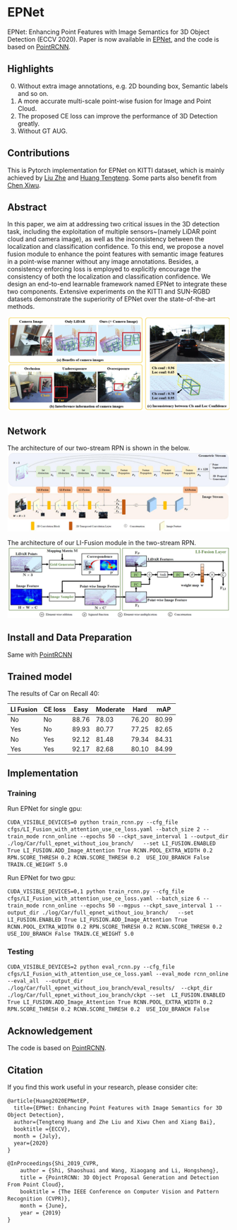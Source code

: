 # EPNet
EPNet: Enhancing Point Features with Image Semantics for 3D Object Detection (ECCV 2020).
Paper is now available in [EPNet](https://arxiv.org/pdf/2007.08856.pdf), and the code is based on [PointRCNN](https://github.com/sshaoshuai/PointRCNN).

## Highlights
0. Without extra image annotations, e.g. 2D bounding box, Semantic labels and so on. 
2. A more accurate multi-scale point-wise fusion for Image and Point Cloud. 
3. The proposed CE loss can improve the performance of 3D Detection greatly.
3. Without GT AUG.

## Contributions
This is Pytorch implementation for EPNet on KITTI dataset, which  is mainly achieved by  [Liu Zhe](https://github.com/happinesslz) and [Huang Tengteng](https://github.com/tengteng95). Some parts also benefit from [Chen Xiwu](https://github.com/XiwuChen).

## Abstract
In this paper, we aim at addressing two critical issues in the 3D detection task, including the exploitation of multiple sensors~(namely LiDAR point cloud and camera image), as well as the inconsistency between the localization and classification confidence. To this end, we propose a novel fusion module to enhance the point features with semantic image features in a point-wise manner without any image annotations. Besides, a consistency enforcing loss is employed to explicitly encourage the consistency of both the localization and classification confidence. We design an end-to-end learnable framework named EPNet to integrate these two components. Extensive experiments on the KITTI and SUN-RGBD datasets demonstrate the superiority of EPNet over the state-of-the-art methods. 

![image](img/1.jpg)

## Network
The architecture of our two-stream RPN is shown in the below.
![image](img/2.jpg)



The architecture of our LI-Fusion module in the two-stream RPN.
![image](img/3.jpg)


## Install and Data Preparation
Same with [PointRCNN](https://github.com/sshaoshuai/PointRCNN)


## Trained model
The results of Car on Recall 40:

|  LI Fusion | CE loss|   Easy |   Moderate |   Hard   |   mAP   |
|  ----      | ----   |  ----  |   ----     |   ----   |  ----   |
|    No      |  No     |  88.76 |  78.03     |   76.20  |  80.99  |
|    Yes      |  No     |  89.93 |  80.77     |   77.25  |  82.65  |
|    No      |  Yes    |  92.12 |  81.48     |   79.34  |  84.31  |
|    Yes      | Yes     |  92.17 |  82.68     |   80.10  |  84.99  |

## Implementation
### Training
Run EPNet for single gpu:
```shell
CUDA_VISIBLE_DEVICES=0 python train_rcnn.py --cfg_file cfgs/LI_Fusion_with_attention_use_ce_loss.yaml --batch_size 2 --train_mode rcnn_online --epochs 50 --ckpt_save_interval 1 --output_dir ./log/Car/full_epnet_without_iou_branch/   --set LI_FUSION.ENABLED True LI_FUSION.ADD_Image_Attention True RCNN.POOL_EXTRA_WIDTH 0.2 RPN.SCORE_THRESH 0.2 RCNN.SCORE_THRESH 0.2  USE_IOU_BRANCH False TRAIN.CE_WEIGHT 5.0
```
Run EPNet for two gpu:
```shell
CUDA_VISIBLE_DEVICES=0,1 python train_rcnn.py --cfg_file cfgs/LI_Fusion_with_attention_use_ce_loss.yaml --batch_size 6 --train_mode rcnn_online --epochs 50 --mgpus --ckpt_save_interval 1 --output_dir ./log/Car/full_epnet_without_iou_branch/   --set LI_FUSION.ENABLED True LI_FUSION.ADD_Image_Attention True RCNN.POOL_EXTRA_WIDTH 0.2 RPN.SCORE_THRESH 0.2 RCNN.SCORE_THRESH 0.2  USE_IOU_BRANCH False TRAIN.CE_WEIGHT 5.0
```
### Testing
```shell
CUDA_VISIBLE_DEVICES=2 python eval_rcnn.py --cfg_file cfgs/LI_Fusion_with_attention_use_ce_loss.yaml --eval_mode rcnn_online  --eval_all  --output_dir ./log/Car/full_epnet_without_iou_branch/eval_results/  --ckpt_dir ./log/Car/full_epnet_without_iou_branch/ckpt --set  LI_FUSION.ENABLED True LI_FUSION.ADD_Image_Attention True RCNN.POOL_EXTRA_WIDTH 0.2  RPN.SCORE_THRESH 0.2 RCNN.SCORE_THRESH 0.2  USE_IOU_BRANCH False
```

## Acknowledgement
The code is based on [PointRCNN](https://github.com/sshaoshuai/PointRCNN). 

## Citation
If you find this work useful in your research, please consider cite:

```
@article{Huang2020EPNetEP,
  title={EPNet: Enhancing Point Features with Image Semantics for 3D Object Detection},
  author={Tengteng Huang and Zhe Liu and Xiwu Chen and Xiang Bai},
  booktitle ={ECCV},
  month = {July},
  year={2020}
}
```
```
@InProceedings{Shi_2019_CVPR,
    author = {Shi, Shaoshuai and Wang, Xiaogang and Li, Hongsheng},
    title = {PointRCNN: 3D Object Proposal Generation and Detection From Point Cloud},
    booktitle = {The IEEE Conference on Computer Vision and Pattern Recognition (CVPR)},
    month = {June},
    year = {2019}
}
```



